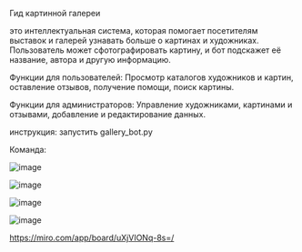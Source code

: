 Гид картинной галереи 

это интеллектуальная система, которая помогает посетителям выставок и галерей узнавать больше о картинах и художниках. Пользователь может сфотографировать картину, и бот подскажет её название, автора и другую информацию. 

Функции для пользователей: 
Просмотр каталогов художников и картин, оставление отзывов, получение помощи, поиск картины.

Функции для администраторов: 
Управление художниками, картинами и отзывами, добавление и редактирование данных.

инструкция:
запустить gallery_bot.py




Команда:



![image](https://github.com/user-attachments/assets/5d0a6dea-40a9-4a92-92f0-17b8c8ecf42c)

![image](https://github.com/user-attachments/assets/ee913b63-e4a5-4241-8377-fbc09cb2b949)

![image](https://github.com/user-attachments/assets/4c2fcb0c-abdd-44d7-8f05-e0be77524dd7)

![image](https://github.com/user-attachments/assets/40c5b216-fe31-45bd-a500-b33799162618)



https://miro.com/app/board/uXjVIONq-8s=/
